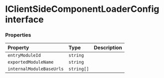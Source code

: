 # IClientSideComponentLoaderConfig interface










### Properties

| Property	   | Type	| Description|
|:-------------|:-------|:-----------|
|`entryModuleId`      | `string` |  |
|`exportedModuleName`      | `string` |  |
|`internalModuleBaseUrls`      | `string[]` |  |





